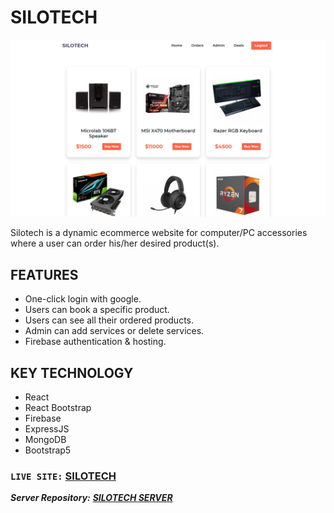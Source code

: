 # SILOTECH

![SILOTECH](https://raw.githubusercontent.com/mekaiser/silotech-client/main/src/images/silotech-git-cover.png)

Silotech is a dynamic ecommerce website for computer/PC accessories where a user can order his/her desired product(s).

## FEATURES

- One-click login with google.
- Users can book a specific product.
- Users can see all their ordered products.
- Admin can add services or delete services.
- Firebase authentication & hosting.

## KEY TECHNOLOGY

- React
- React Bootstrap
- Firebase
- ExpressJS
- MongoDB
- Bootstrap5

### `LIVE SITE:` [SILOTECH](https://silotech-shop.web.app/)

**_Server Repository:_** **_[SILOTECH SERVER](https://github.com/mekaiser/silotech-server)_**

